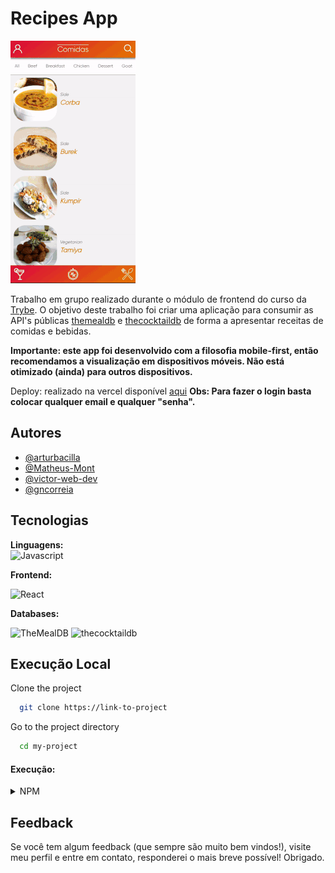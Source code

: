 
<!-- Todas as seções comentadas são opcionais, para adicioná-las basta remover o comentário -->

# Recipes App

![demo gif](/demo.gif)

Trabalho em grupo realizado durante o módulo de frontend do curso da [Trybe](https://www.betrybe.com/). O objetivo deste trabalho foi criar uma aplicação para consumir as API's públicas [themealdb](https://www.themealdb.com/) e [thecocktaildb](https://www.thecocktaildb.com/) de forma a apresentar receitas de comidas e bebidas.

**Importante: este app foi desenvolvido com a filosofia mobile-first, então recomendamos a visualização em dispositivos móveis. Não está otimizado (ainda) para outros dispositivos.**

Deploy: realizado na vercel disponível [aqui](https://project-recipesapp.arturbacilla.me/)
**Obs: Para fazer o login basta colocar qualquer email e qualquer "senha".**

## Autores

- [@arturbacilla](https://www.github.com/arturbacilla)
- [@Matheus-Mont](https://github.com/Matheus-Mont)
- [@victor-web-dev](https://github.com/victor-web-dev)
- [@gncorreia](https://www.linkedin.com/in/gabrielncorreia/)

## Tecnologias

<!-- Ícones tech: https://shields.io/  https://simpleicons.org/ -->
<!-- Basta descomentar cada tag para incluí-la no readme-->

**Linguagens:**  
 <picture>
  <source media="(prefers-color-scheme: light)" srcset="https://img.shields.io/badge/javascript-F7DF1E?style=for-the-badge&logo=javascript&logoColor=white">
  <img alt="Javascript" src="https://img.shields.io/badge/javascript-F7DF1E?style=for-the-badge&logo=javascript&logoColor=black">
</picture>

**Frontend:** 

 <picture>
  <source media="(prefers-color-scheme: light)" srcset="https://img.shields.io/badge/react-61DAFB?style=for-the-badge&logo=react&logoColor=black">
  <img alt="React" src="https://img.shields.io/badge/react-61DAFB?style=for-the-badge&logo=react&logoColor=black">
</picture>

<!-- MySQL: -->
**Databases:** 

 <picture>
  <source media="(prefers-color-scheme: light)" srcset="https://img.shields.io/badge/themealdb-23180E?style=for-the-badge&logoColor=white">
  <img alt="TheMealDB" src="https://img.shields.io/badge/themealdb-23180E?style=for-the-badge&logoColor=white">
</picture>
<picture>
  <source media="(prefers-color-scheme: light)" srcset="https://img.shields.io/badge/thecocktaildb-23180E?style=for-the-badge&logoColor=white">
  <img alt="thecocktaildb" src="https://img.shields.io/badge/thecocktaildb-23180E?style=for-the-badge&logoColor=white">
</picture>

## Execução Local

Clone the project

```bash
  git clone https://link-to-project
```

Go to the project directory

```bash
  cd my-project
```
#### Execução:
<details>
<summary>
NPM
</summary>

Install dependencies

```bash
  npm install
```

Start the server

```bash
  npm start
```
</details>


## Feedback

Se você tem algum feedback (que sempre são muito bem vindos!), visite meu perfil e entre em contato, responderei o mais breve possível! Obrigado.

